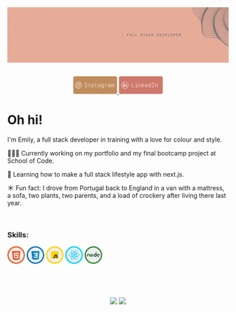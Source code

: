 <img align="left" src="./img/header.gif" width="1000">    
<p>&nbsp;</p>
<div align="center"> 
  <a href="https://instagram.com/emily.sarina" target="_blank"><img src="./img/instaLogo.png" 
  width="100"
  target="_blank">
  </a>
  <a href="https://www.linkedin.com/in/emily-sarina-ekins-664079217" target="_blank"><img src="./img/linkedinLogo.png" 
  width="100"
  target="_blank">
  </a> 
 </div> 

# Oh hi! 
I'm Emily, a full stack developer in training with a love for colour and style. 

👩🏻‍💻 Currently working on my portfolio and my final bootcamp project at School of Code. 

🌱 Learning how to make a full stack lifestyle app with next.js.  

☀️ Fun fact: I drove from Portugal back to England in a van with a mattress, a sofa, two plants, two parents, and a load of crockery after living there last year.

<p>&nbsp;</p>
<h3>Skills:</h3>
<div style="display: inline_block">
  <img align="center" src="./img/html.png" width="40">
  <img align="center" src="./img/css.png" width="40">
  <img align="center" src="./img/js.png" width="40">
  <img align="center" src="./img/react.png" width="40">
  <img align="center" src="./img/node.png" width="40">
</div> 

<p>&nbsp;</p>  
<p>&nbsp;</p> 

<div align="center">
<img  height="160em" src="https://github-readme-stats.vercel.app/api?username=emilysarina&show_icons=true&theme=calm&bg_color=e7ad99&title_color=44525f&text_color=b17743&icon_color=c25847&hide_border=true&include_all_commits=true&count_private=true"/>
<img height="160em" src="https://github-readme-stats.vercel.app/api/top-langs/?username=emilysarina&layout=compact&langs_count=16&bg_color=e7ad99&title_color=44525f&text_color=b17743&hide_border=true&theme=calm"/>
</div>